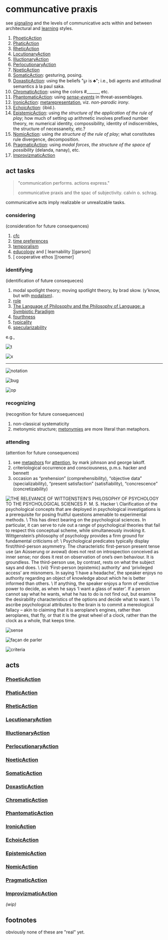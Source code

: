# communcative praxis

see [signaling] and the levels of communicative acts within and between
architectural and [learning] styles.

1. [PhoeticAction][phoa]
2. [PhaticAction][phaa]
3. [RheticAction][rhea]
4. [LocutionaryAction][loca]
5. [IlluctionaryAction][illa]
6. [PerlocutionaryAction][pera]
7. [NoeticAction][noea]
8. [SomaticAction][soma]: gesturing, posing.
9. [DoxasticAction][doxa]: using the beliefs "℘ is ♣"; i.e., bdi agents and attitudinal semantics à la paul saka.
10. [ChromaticAction][choa]: using the colors #______, etc.
11. [PhantomaticAction][phan]: using [*sense-events*][sense] in threat-assemblages.
12. [IronicAction][iroa]: [metarepresentation][irony], viz. <em>non-parodic irony</em>.
13. [EchoicAction][echa]: (ibid.).
14. [EpistemicAction][epia]: using *the structure of the application of the
    rule of play*; how much of setting up arithmetic involves prefixed number
    theory, re: numerical identity, compossibility, identity of indiscernibles, the structure of necessaneity, etc.?
15. [NomicAction][noma]: using *the structure of the rule of play*; what 
    constitutes rule divergence, decomposition.
16. [PragmaticAction][praa]: using *modal forces*, *the structure of the space of
    possibility* (delanda, nanay), etc.
17. [ImprovizmaticAction][impa]

## act tasks

> "communication performs. actions express."
>
> communicative praxis and the spac of subjectivity. calvin o. schrag.

communicative acts imply realizable or unrealizable tasks.

### considering 

(consideration for future consequences)

1. [cfc]
2. [time preferences][timep]
3. [temporalism]
4. [educology] and [ learnability ][garson]
5. [ cooperative ethos ][roemer]

### identifying

(identification of future consequeces)

1. modal spotlight theory; moving spotlight theory, by brad skow. (y'know,
   but with [modalism]).
2. [role]
3. [The Language of Philosophy and the Philosophy of Language: a Symbiotic Paradigm][asp]
4. [fourthness]
5. [typicality]
6. [specularizability][specularizability]

e.g.,

![t](https://raw.githubusercontent.com/nerdfiles/communicative-praxis/master/t.png)

![x](https://raw.githubusercontent.com/nerdfiles/communicative-praxis/master/x.png)

<hr />

![notation](https://raw.githubusercontent.com/nerdfiles/communicative-praxis/master/notation.png)

![bug](https://raw.githubusercontent.com/nerdfiles/communicative-praxis/master/bug.png)

![op](https://raw.githubusercontent.com/nerdfiles/communicative-praxis/master/op.png)

### recognizing 

(recognition for future consequences)

1. non-classical systematicity
2. metonymic structure; [metonymies] are more literal than
   metaphors. 

### attending

(attention for future consequences)

1. see [metaphors] for [attention], by mark johnson and george lakoff.
2. criteriological occurrence and consciousness, p.m.s. hacker and bennett
3. occasion as “prehension” (comprehensibility), “objective data”
   (specializability), “present satisfaction” (satisfiability),
   “concrescence” (concretizability)

![THE RELEVANCE OF WITTGENSTEIN’S PHILOSOPHY OF PSYCHOLOGY TO THE PSYCHOLOGICAL SCIENCES P. M. S. Hacker \ Clarification of the psychological concepts that are deployed in psychological investigations is a prerequisite for posing fruitful questions amenable to experimental methods. \ This has direct bearing on the psychological sciences. In particular, it can serve to rule out a range of psychological theories that fail to respect this conceptual scheme, while simultaneously invoking it. Wittgenstein’s philosophy of psychology provides a firm ground for fundamental criticisms of: \ Psychological predicates typically display first/third-person asymmetry. The characteristic first-person present tense use (an Aüsserung or avowal) does not rest on introspection conceived as inner sense; nor does it rest on observation of one’s own behaviour. It is groundless. The third-person use, by contrast, rests on what the subject says and does. \ (vii) ‘First-person (epistemic) authority’ and ‘privileged access’ are misnomers. In saying ‘I have a headache’, the speaker enjoys no authority regarding an object of knowledge about which he is better informed than others. \ If anything, the speaker enjoys a form of verdictive power to decide, as when he says ‘I want a glass of water’. If a person cannot say what he wants, what he has to do is not find out, but examine the desirability characteristics of the options and decide what to want. \ To ascribe psychological attributes to the brain is to commit a mereological fallacy – akin to claiming that it is aeroplane’s engines, rather than aeroplanes, that fly, or that it is the great wheel of a clock, rather than the clock as a whole, that keeps time.](https://raw.githubusercontent.com/nerdfiles/communicative-praxis/master/witty.png)

![sense](https://raw.githubusercontent.com/nerdfiles/communicative-praxis/master/sense.png)

![façan de parler](https://raw.githubusercontent.com/nerdfiles/communicative-praxis/master/facan-de-parler.png)

![criteria](https://raw.githubusercontent.com/nerdfiles/communicative-praxis/master/criteria.png)

## acts

### [PhoeticAction][phoa]

### [PhaticAction][phaa]

### [RheticAction][rhea]

### [LocutionaryAction][loca]

### [IlluctionaryAction][illa]

### [PerlocutionaryAction][pera]

### [NoeticAction][noea]

### [SomaticAction][soma]

### [DoxasticAction][doxa]

### [ChromaticAction][choa]

### [PhantomaticAction][phan]

### [IronicAction][iroa]

### [EchoicAction][echa]

### [EpistemicAction][epia]

### [NomicAction][noma]

### [PragmaticAction][praa]

### [ImprovizmaticAction][impa]

<em>(wip)</em>

## footnotes

obviously none of these are "real" yet.

[sense]: https://dbpedia.org/page/MySensors
[irony]: https://www.academia.edu/17031036/Irony_and_metarepresentation
[specularizability]: https://drive.google.com/file/d/11RCjsniViERPkSyuxV_067CLi37dKUsT/view?usp=sharing
[typicality]: https://www.researchgate.net/publication/260281398_Type_Field_Culture_Praxis
[fourthness]: https://www.academia.edu/3360660/The_World_According_to4_Or_Fourthness_as_a_Typological_Necessity
[attention]: https://scholarsbank.uoregon.edu/xmlui/bitstream/handle/1794/1878/Johnson_AttentionMetaphors_OCR.pdf?sequence=4
[metaphors]: http://theliterarylink.com/metaphors.html
[learning]: https://www.jstor.org/stable/20117928
[role]: https://www.researchgate.net/publication/226728046_The_Role_of_Logic_and_Ontology_in_Language_and_Reasoning
[asp]: https://drive.google.com/file/d/1nHEA5qCR7VEW-MCZPZcuSDb4-GPK1CKq/view?usp=sharing
[phoa]: https://schema.org/PhoeticActionion
[impa]: https://schema.org/ImprovizmaticAction
[noea]: https://schema.org/NoeticAction
[phan]: https://schema.org/PhantomaticAction
[iroa]: https://schema.org/IronicAction
[echa]: https://schema.org/EchoicAction
[epia]: https://schema.org/EpistemicAction
[noma]: https://schema.org/NomicAction
[praa]: https://schema.org/PragmaticAction
[choa]: https://schema.org/ChromaticAction
[doxa]: https://schema.org/DoxasticAction
[soma]: https://schema.org/SomaticAction
[phaa]: https://schema.org/PhaticActionion
[rhea]: https://schema.org/RheticActionion
[loca]: https://schema.org/LocutionaryAction
[illa]: https://schema.org/IlluctionaryAction
[pera]: https://schema.org/PerlocutionaryAction
[signaling]: https://holoentropic.tumblr.com/post/696641980437004288/if-meaning-and-being-easily-understand-is-so
[cfc]: https://en.wikipedia.org/wiki/Consideration_of_future_consequences
[timep]: https://en.wikipedia.org/wiki/Time_preference
[modalism]: https://plato.stanford.edu/entries/modality-epistemology/#ModaNorm
[plea]: https://www.researchgate.net/publication/33039407
[temporalism]: http://postscarcitymagazine.com/Article/Temporalism-38
[educology]: https://tedfrick.sitehost.iu.edu/steiner/Methodology%20of%20Theory%20Building%204mb.pdf
[metonymies]: https://www.cambridge.org/core/journals/language-and-cognition/article/metonymies-are-more-literal-than-metaphors-evidence-from-ratings-of-german-idioms/1CBBCFF893235E161608B6834860FA69

<!-- EOF -->

